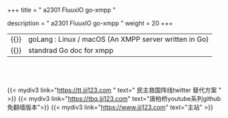 +++
title = " a2301 FluuxIO go-xmpp "

description = " a2301 FluuxIO go-xmpp "
weight = 20
+++


<table>

<tr><td>{{<mylink text="FluuxIO go-xmpp github" link="https://github.com/FluuxIO/go-xmpp" >}}
</td><td>goLang : Linux / macOS (An XMPP server written in Go)    </td></tr>

<tr><td>{{<mylink text="standrad Go doc for xmpp" link="https://godoc.org/gosrc.io/xmpp" >}}
</td><td>standrad Go doc for xmpp 
</td></tr>

</table>




<br><br><br>
{{< mydiv3 link="https://tt.jjj123.com " text=" 民主救国阵线twitter 替代方案 " >}}
{{< mydiv3 link="https://tbq.jjj123.com" text="唐柏桥youtube系列github免翻墙版本">}}
{{< mydiv3 link="https://www.jjj123.com" text="主站" >}}

